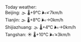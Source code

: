 Today weather:  
Beijing: 🌫  🌡️+9°C 🌬️↙7km/h  
Tianjin: 🌫  🌡️+8°C 🌬️→0km/h  
Shijiazhuang: 🌫  🌡️+4°C 🌬️→0km/h  
Tangshan: ☀️ 🌡️+10°C 🌬️↘3km/h  
